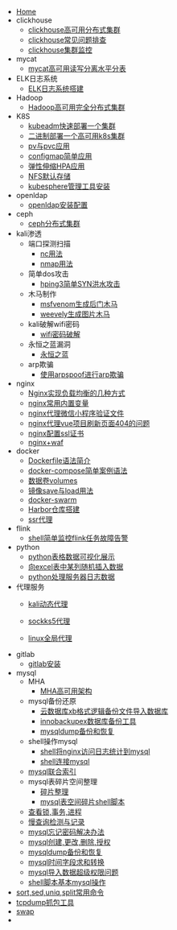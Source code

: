 <!-- 工作笔记/_sidebar.md --> 

* [Home](/) 
* clickhouse
  * [clickhouse高可用分布式集群](clickhouse\clickhouse高可用分布式集群.md)
  * [clickhouse常见问题排查](clickhouse\clickhouse常见问题排查.md)
  * [clickhouse集群监控](clickhouse\clickhouse服务监控.md)
* mycat
  * [mycat高可用读写分离水平分表](mycat高可用读写分离水平分表\keeplived+mycat+mysql高可用读写分离水平分表.md)
* ELK日志系统
  * [ELK日志系统搭建](ELK相关\ELK日志系统搭建.md)
* Hadoop
  * [Hadoop高可用完全分布式集群](hadoop相关\Hadoop高可用完全分布式集群.md)
* K8S
  * [kubeadm快速部署一个集群](k8s\k8s集群kubeadm工具部署(1.22版).md)
  * [二进制部署一个高可用k8s集群](k8s\k8s高可用二进制部署.md)
  * [pv与pvc应用](k8s\k8s存储pv与pvc应用.md)
  * [configmap简单应用](k8s\k8s中configmap简单应用.md)
  * [弹性伸缩HPA应用](k8s\弹性伸缩HPA应用.md)
  * [NFS默认存储](k8s\NFS默认存储.md)
  * [kubesphere管理工具安装](k8s\kubesphere管理工具安装.md)
* openldap
  * [openldap安装配置](openldap\openldap环境搭建与配置.md)
* ceph
  * [ceph分布式集群](ceph分布式集群\ceph分布式集群.md)
* kali渗透
  * 端口探测扫描
    * [nc用法](kali相关\端口探测扫描\nc传输文件端口扫描硬盘克隆.md)
    * [nmap用法](kali相关\端口探测扫描\nmap扫描工具.md)
  * 简单dos攻击
    * [hping3简单SYN洪水攻击](kali相关\简单dos攻击\hping3简单SYN洪水攻击.md)
  * 木马制作
    * [msfvenom生成后门木马](kali相关\木马制作\msfvenom生成后门木马文件.md)
    * [weevely生成图片木马](kali相关\木马制作\weevely生成图片木马.md)
  * kali破解wifi密码
    * [wifi密码破解](kali相关\kail破解wifi密码\wifi密码破解.md)
  * 永恒之蓝漏洞
    * [永恒之蓝](kali相关\永恒之蓝漏洞\kali利用永恒之蓝漏洞入侵win7系统.md)
  * arp欺骗
    * [使用arpspoof进行arp欺骗](kali相关\arp欺骗\使用arpspoof进行arp欺骗.md)
* nginx
  * [Nginx实现负载均衡的几种方式](nginx相关\Nginx实现负载均衡的几种方式.md)
  * [nginx常用内置变量](nginx相关\nginx常用内置变量.md)
  * [nginx代理微信小程序验证文件](nginx相关\nginx代理验证微信小程序验证文件.md)
  * [nginx代理vue项目刷新页面404的问题](nginx相关\nginx代理vue项目刷新页面404的问题.md)
  * [nginx配置ssl证书](nginx相关\nginx配置ssl证书.md)
  * [nginx+waf](nginx相关\nginx+waf防火墙.md)
* docker
  * [Dockerfile语法简介](docker\Dockerfile语法简介.md)
  * [docker-compose简单案例语法](docker\docker-compose简单配置语法.md)
  * [数据卷volumes](docker\docker数据卷.md)
  * [镜像save与load用法](docker\dcoker容器镜像save与load.md)
  * [docker-swarm](docker\docker-swarm集群搭建.md)
  * [Harbor仓库搭建](docker\Harbor仓库搭建.md)
  * [ssr代理](docker\docker部署ss代理脚本.md)
* flink
  * [shell简单监控flink任务故障告警](flink相关\使用shell监控任务故障邮件告警.md)
* python
  * [python表格数据可视化展示](python\python表格数据可视化展示.md)
  * [向excel表中某列随机插入数据](python\python向excel中某列插入随机数据.md)
  * [python处理服务器日志数据](python\python根据条件从服务器日志筛选出需要的数据.md)
* 代理服务
  * [kali动态代理](代理服务\kali配置动态代理.md)
  
  * [sockks5代理](代理服务\Linux搭建Socks5代理服务器.md)
  
  * [linux全局代理](代理服务\linux配置全局代理.md)
* gitlab
  * [gitlab安装](gitlab\gitlab安装部署.md)
* mysql
  * MHA
    * [MHA高可用架构](mysql相关\MHA\MHA高可用架构.md)
  * mysql备份还原
    * [云数据库xb格式逻辑备份文件导入数据库](mysql相关\mysql备份还原\云数据库xb格式逻辑备份文件导入数据库.md)
    * [innobackupex数据库备份工具](mysql相关\mysql备份还原\innobackupex数据库备份工具安装使用.md)
    * [mysqldump备份和恢复](mysql相关\mysql备份还原\mysqldump备份和恢复.md)
  * shell操作mysql
    * [shell将nginx访问日志统计到mysql](mysql相关\shell脚本操作mysql\Shell脚本连接创建数据库.md)
    * [shell连接mysql](mysql相关\shell脚本操作mysql\shell脚本连接mysql.md)
  * [mysql联合索引](mysql相关\联合唯一索引.md)
  * mysql表碎片空间整理
    * [碎片整理](mysql相关\mysql表空间碎片整理\表空间碎片整理.md)
    * [mysql表空间碎片shell脚本](mysql相关\mysql表空间碎片整理\mysql表碎片空间整理脚本.md)
  * [查看锁,事务,进程](mysql相关\查看锁表_等待锁_事务_进程_批量结束进程.md)
  * [慢查询检测与记录](mysql相关\慢查询检测与记录.md)
  * [mysql忘记密码解决办法](mysql相关\MySql忘记密码解决办法.md)
  * [mysql创建,更改,删除,授权](mysql相关\mysql创建_更改_删除_授权.md)
  * [mysqldump备份和恢复](mysql相关\mysqldump备份和恢复.md)
  * [mysql时间字段求和转换](mysql相关\mysql时间字段求和转换.md)
  * [mysql导入数据超级权限问题](mysql相关\mysql转移数据库出现超级权限限制问题.md)
  * [shell脚本基本mysql操作](mysql相关\Shell脚本连接创建数据库.md)
* [sort,sed,uniq,split常用命令](sort_sed_uniq_split使用\sort_sed_uniq_split.md)
* [tcpdump抓包工具](tcpdump抓包工具\linux使用tcpdump抓包工具抓取网络数据包.md)
* [swap](swap\开启CentOS7下面的swap分区.md)
* 

